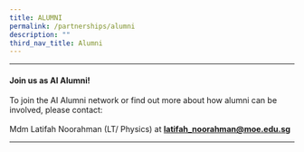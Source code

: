 ```yaml
---
title: ALUMNI
permalink: /partnerships/alumni
description: ""
third_nav_title: Alumni
---
```


<hr><b>
<h4><strong>Join us as AI Alumni!</strong></h4></b>
<p>To join the AI Alumni network or find out more about how alumni can be involved, please contact:<br /><br />Mdm Latifah Noorahman (LT/ Physics) at&nbsp;<strong><a href="mailto:latifah_noorahman@moe.edu.sg" target="">latifah_noorahman@moe.edu.sg</a></strong></p>
<hr>